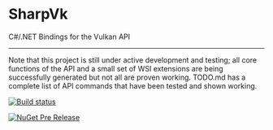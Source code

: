 # SharpVk
C#/.NET Bindings for the Vulkan API

----------

Note that this project is still under active development and testing; all core functions of the API and a small set of WSI extensions are being successfully generated but not all are proven working.
TODO.md has a complete list of API commands that have been tested and shown working.

[![Build status](https://ci.appveyor.com/api/projects/status/6i4r9ghsx4r62nkt?svg=true)](https://ci.appveyor.com/project/FacticiusVir/sharpvk)

[![NuGet Pre Release](https://img.shields.io/nuget/vpre/SharpVk.svg?maxAge=2592000)](https://www.nuget.org/packages/SharpVk)